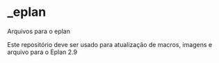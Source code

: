 # _eplan
Arquivos para o eplan

Este repositório deve ser usado para atualização de macros, imagens e arquivo para o Eplan 2.9
